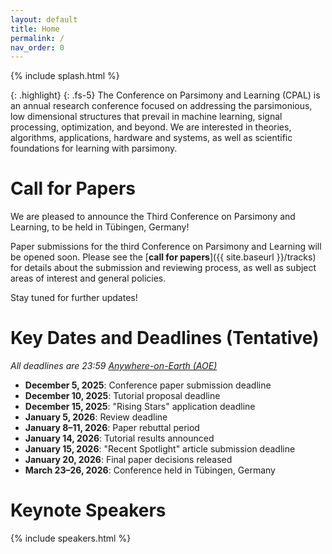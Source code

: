 ```yaml
---
layout: default
title: Home
permalink: /
nav_order: 0
---
```


{% include splash.html %}

{: .highlight}
{: .fs-5}
The Conference on Parsimony and Learning (CPAL) is an annual research
conference focused on addressing the parsimonious, low dimensional structures
that prevail in machine learning, signal processing, optimization, and beyond.
We are interested in theories, algorithms, applications, hardware and systems,
as well as scientific foundations for learning with parsimony.

<!--
We describe [our]({{ site.baseurl }}/organization_committee) vision for the conference in
more detail [here]({{ site.baseurl }}/vision).
-->


# Call for Papers

<!-- {: .fs-5 .text-center} -->
<!-- [Submit your Work on OpenReview](https://openreview.net/group?id=CPAL.cc/2026/Conference) -->

We are pleased to announce the Third Conference on Parsimony and Learning,
to be held in Tübingen, Germany!

Paper submissions for the third Conference on
Parsimony and Learning will be opened soon.
Please see the [**call for papers**]({{ site.baseurl
}}/tracks) for details about the submission and reviewing process, as well as
subject areas of interest and general policies.


Stay tuned for further updates!



# Key Dates and Deadlines (Tentative)


*All deadlines are 23:59 [Anywhere-on-Earth (AOE)](https://www.ieee802.org/16/aoe.html)*

- **December 5, 2025**: Conference paper submission deadline
- **December 10, 2025**: Tutorial proposal deadline
- **December 15, 2025**: "Rising Stars" application deadline
- **January 5, 2026**: Review deadline
- **January 8–11, 2026**: Paper rebuttal period
- **January 14, 2026**: Tutorial results announced
- **January 15, 2026**: "Recent Spotlight" article submission deadline
- **January 20, 2026**: Final paper decisions released
- **March 23–26, 2026**: Conference held in Tübingen, Germany

<!-- {: .highlight} -->
<!-- See the [deadlines page]({{ site.baseurl }}/deadlines) for a complete list of -->
<!-- key dates. -->

<!-- # Register to Attend CPAL 2026 -->
<!---->
<!---->
<!-- All CPAL attendees are required to register. **The deadline to register has -->
<!-- been extended to December 23rd, 2025.** -->
<!---->
<!-- <span class="fs-6"> -->
<!-- [Register Now](https://cvent.me/X5aaar){: .btn} -->
<!-- </span> -->

<!-- <br> -->


# Keynote Speakers

<!-- Information on the speakers' planned talks is available [here]({{site.baseurl}}/speakers/#talk-details). -->

{% include speakers.html %}


<!-- ![Stanford Data Science logo]({{ site.baseurl }}/assets/images/SDS_logo_large.png) -->

